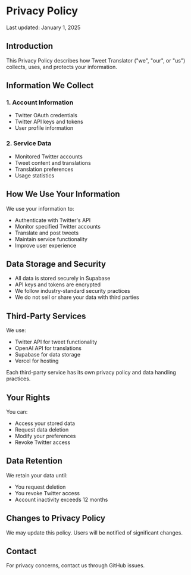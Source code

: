 # Privacy Policy

Last updated: January 1, 2025

## Introduction

This Privacy Policy describes how Tweet Translator ("we", "our", or "us") collects, uses, and protects your information.

## Information We Collect

### 1. Account Information
- Twitter OAuth credentials
- Twitter API keys and tokens
- User profile information

### 2. Service Data
- Monitored Twitter accounts
- Tweet content and translations
- Translation preferences
- Usage statistics

## How We Use Your Information

We use your information to:
- Authenticate with Twitter's API
- Monitor specified Twitter accounts
- Translate and post tweets
- Maintain service functionality
- Improve user experience

## Data Storage and Security

- All data is stored securely in Supabase
- API keys and tokens are encrypted
- We follow industry-standard security practices
- We do not sell or share your data with third parties

## Third-Party Services

We use:
- Twitter API for tweet functionality
- OpenAI API for translations
- Supabase for data storage
- Vercel for hosting

Each third-party service has its own privacy policy and data handling practices.

## Your Rights

You can:
- Access your stored data
- Request data deletion
- Modify your preferences
- Revoke Twitter access

## Data Retention

We retain your data until:
- You request deletion
- You revoke Twitter access
- Account inactivity exceeds 12 months

## Changes to Privacy Policy

We may update this policy. Users will be notified of significant changes.

## Contact

For privacy concerns, contact us through GitHub issues. 